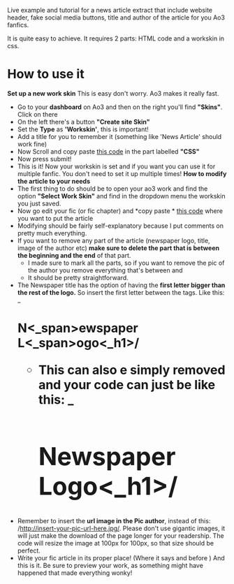 Live example and tutorial for a news article extract that include website header, fake social media buttons, title and author of the article for you Ao3 fanfics.


It is quite easy to achieve. It requires 2 parts: HTML code and a workskin in css. 

# How to use it
**Set up a new work skin**
This is easy don't worry. Ao3 makes it really fast.
* Go to your **dashboard** on Ao3 and then on the right you'll find **"Skins"**. Click on there
* On the left there's a button **"Create site Skin"**
* Set the **Type** as **'Workskin'**, this is important!
* Add a title for you to remember it (something like 'News Article' should work fine)
* Now Scroll and copy paste  [this code](https://github.com/electricalice/Ao3-News-workskin/blob/master/workskin-code.css)  in the part labelled **"CSS"**
* Now press submit!
* This is it!
Now your workskin is set and if you want you can use it for multiple fanfic. You don't need to set it up multiple times!
**How to modify the article to your needs**
* The first thing to do should be to open your ao3 work and find the option **"Select Work Skin"** and find in the dropdown menu the workskin you just saved.
* Now go edit your fic (or fic chapter) and *copy paste  * [this code](https://github.com/electricalice/Ao3-News-workskin/blob/master/article-code.html)  where you want to put the article
* Modifying should be fairly self-explanatory because I put comments on pretty much everything.
* If you want to remove any part of the article (newspaper logo, title, image of the author etc) **make sure to delete the part that is between the beginning and the end** of that part.
	* I made sure to mark all the parts, so if you want to remove the pic of the author you remove everything that's between _<!--Pic Autor-->_ and _<!--End pic author-->_
	* It should be pretty straightforward.
* The Newspaper title has the option of having the **first letter bigger than the rest of the logo.** So insert the first letter between the <span> tags. Like this:
_<h1><span class="first-letter-big">N<_span>ewspaper <span class="first-letter-big">L<_span>ogo<_h1>/
	* This can also e simply removed and your code can just be like this: _<h1>Newspaper Logo<_h1>/
* Remember to insert the **url image in the Pic author**, instead of this: /http://insert-your-pic-url-here.jpg/. Please don't use gigantic images, it will just make the download of the page longer for your readership. The code will resize the image at 100px for 100px, so that size should be perfect.
* Write your fic article in its proper place! (Where it says _<!--start of the article-->_ and before _<!--End of the article-->_ )
And this is it. Be sure to preview your work, as something might have happened that made everything wonky!
